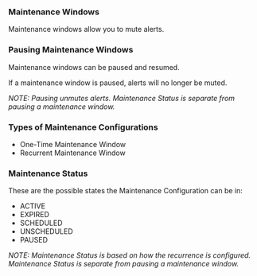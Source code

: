 ### Maintenance Windows
Maintenance windows allow you to mute alerts.

### Pausing Maintenance Windows
Maintenance windows can be paused and resumed.

If a maintenance window is paused, alerts will no longer be muted. 

_NOTE: Pausing unmutes alerts. Maintenance Status is separate from pausing a maintenance window._

### Types of Maintenance Configurations
- One-Time Maintenance Window
- Recurrent Maintenance Window

### Maintenance Status
These are the possible states the Maintenance Configuration can be in:
- ACTIVE
- EXPIRED
- SCHEDULED
- UNSCHEDULED
- PAUSED

_NOTE: Maintenance Status is based on how the recurrence is configured. Maintenance Status is separate from pausing a maintenance window._